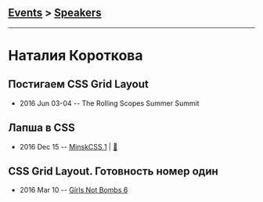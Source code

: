 ## [Events](../README.md) > [Speakers](../speakers.md)
---

# Наталия Короткова

## Постигаем CSS Grid Layout
- 2016 Jun 03-04 -- The Rolling Scopes Summer Summit    
## Лапша в CSS
- 2016 Dec 15 -- [MinskCSS 1](https://www.youtube.com/watch?v=iTEYz90Sjmk)  | [:notebook:](http://slides.com/nataliyakaratkova/noodles-in-css/#/)  
## CSS Grid Layout. Готовность номер один
- 2016 Mar 10 -- [Girls Not Bombs 6](https://www.youtube.com/watch?v=Mff-bwBDxWM)    
